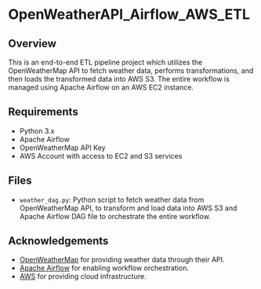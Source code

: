# OpenWeatherAPI_Airflow_AWS_ETL

## Overview
This is an end-to-end ETL pipeline project which utilizes the OpenWeatherMap API to fetch weather data, performs transformations, and then loads the transformed data into AWS S3. The entire workflow is managed using Apache Airflow on an AWS EC2 instance.

## Requirements
- Python 3.x
- Apache Airflow
- OpenWeatherMap API Key
- AWS Account with access to EC2 and S3 services

## Files
- `weather_dag.py`:  Python script to fetch weather data from OpenWeatherMap API, to transform and load data into AWS S3 and Apache Airflow DAG file to orchestrate the entire workflow.

## Acknowledgements
- [OpenWeatherMap](https://openweathermap.org/) for providing weather data through their API.
- [Apache Airflow](https://airflow.apache.org/) for enabling workflow orchestration.
- [AWS](https://aws.amazon.com/) for providing cloud infrastructure.

